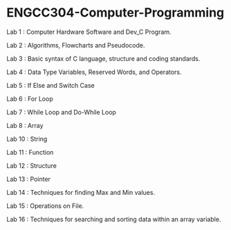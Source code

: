 # ENGCC304-Computer-Programming

<p>Lab 1 : Computer Hardware Software and Dev_C Program. </p>
<p>Lab 2 : Algorithms, Flowcharts and Pseudocode. </p>
<p>Lab 3 : Basic syntax of C language, structure and coding standards. </p>
<p>Lab 4 : Data Type Variables, Reserved Words, and Operators. </p>
<p>Lab 5 : If Else and Switch Case </p>
<p>Lab 6 : For Loop <br />
<p>Lab 7 : While Loop and Do-While Loop </p>
<p>Lab 8 : Array </p>
<p>Lab 10 : String </p>
<p>Lab 11 : Function </p>
<p>Lab 12 : Structure </p>
<p>Lab 13 : Pointer </p>
<p>Lab 14 : Techniques for finding Max and Min values. </p>
<p>Lab 15 : Operations on File. </p>
<p>Lab 16 : Techniques for searching and sorting data within an array variable. </p>
